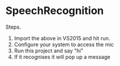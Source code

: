 # SpeechRecognition

Steps.
1. Import the above in VS2015 and hit run. 
2. Configure your system to access the mic
3. Run this project and say "hi"
4. If it recognises it will pop up a message


